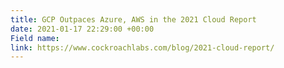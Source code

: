 ```yaml
---
title: GCP Outpaces Azure, AWS in the 2021 Cloud Report
date: 2021-01-17 22:29:00 +00:00
Field name: 
link: https://www.cockroachlabs.com/blog/2021-cloud-report/
---
```


